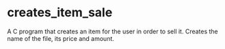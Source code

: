 # creates_item_sale
A C program that creates an item for the user in order to sell it. Creates the name of the file, its price and amount.
